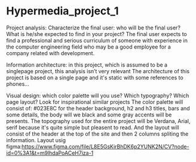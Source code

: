 # Hypermedia_project_1

Project analysis:
Characterize the final user: who will be the final user? What is he/she expected to find in your project?
The final user expects to find a professional and serious curriculum of someone with experience in the computer engineering field who may be a good employee for
a company related with development.

Information architecture: in this project, which is assumed to be a singlepage project, this analysis isn’t very relevant
The architecture of this project is based on a single page and it's static with some references to phones...

Visual design: which color palette will you use? Which typography? Which page layout? Look for inspirational similar projects
The color palette will consist of: #023E8C for the header background, h2 and h3 titles, bars and some details, the body will we black and some gray accents will be presents. The topography used for the entire project will be Verdana, Arial, serif because it's quite simple but pleasent to read. And the layout will consist of the header at the top of the site and then 2 columns spliting the information.
Layout usig figma:https://www.figma.com/file/L8E5GsKirBhDK6p2YUNK2N/CV?node-id=0%3A1&t=m9lhdaPoACeH7iza-1
